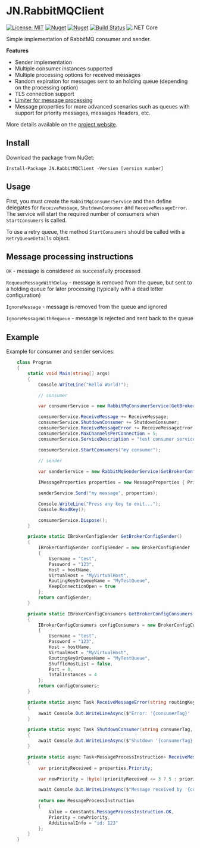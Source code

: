 # JN.RabbitMQClient

[![License: MIT](https://img.shields.io/badge/License-MIT-yellow.svg)](https://opensource.org/licenses/MIT) [![Nuget](https://img.shields.io/nuget/v/JN.RabbitMQClient)](https://www.nuget.org/packages/JN.RabbitMQClient/) [![Nuget](https://img.shields.io/nuget/vpre/JN.RabbitMQClient)](https://www.nuget.org/packages/JN.RabbitMQClient/) [![Build Status](https://travis-ci.org/jlnovais/JN.RabbitMQClient.svg?branch=master)](https://travis-ci.org/jlnovais/JN.RabbitMQClient) ![.NET Core](https://github.com/jlnovais/JN.RabbitMQClient/workflows/.NET%20Core/badge.svg)

Simple implementation of RabbitMQ consumer and sender.

**Features**

*   Sender implementation
*   Multiple consumer instances supported
*   Multiple processing options for received messages
*   Random expiration for messages sent to an holding queue (depending on the processing option)
*   TLS connection support 
*   [Limiter for message processing](https://jn-rabbitmqclient.josenovais.com/#limiter)
*   Message properties for more advanced scenarios such as queues with support for priority messages, messages Headers, etc.

More details available on the [project website](https://jn-rabbitmqclient.josenovais.com/).

## Install
Download the package from NuGet:

`Install-Package JN.RabbitMQClient -Version [version number]`

## Usage
First, you must create the `RabbitMqConsumerService` and then define delegates for `ReceiveMessage`, `ShutdownConsumer` and `ReceiveMessageError`. The service will start the required number of consumers when `StartConsumers` is called. 

To use a retry queue, the method `StartConsumers` should be called with a `RetryQueueDetails` object. 

## Message processing instructions
`OK` - message is considered as successfully processed

`RequeueMessageWithDelay` - message is removed from the queue, but sent to a holding queue for later processing (typically with a dead letter configuration)

`IgnoreMessage` - message is removed from the queue and ignored

`IgnoreMessageWithRequeue` - message is rejected and sent back to the queue

## Example

Example for consumer and sender services:

```csharp
    class Program
    {
        static void Main(string[] args)
        {
            Console.WriteLine("Hello World!");

            // consumer

            var consumerService = new RabbitMqConsumerService(GetBrokerConfigConsumers());

            consumerService.ReceiveMessage += ReceiveMessage;
            consumerService.ShutdownConsumer += ShutdownConsumer;
            consumerService.ReceiveMessageError += ReceiveMessageError;
            consumerService.MaxChannelsPerConnection = 5;
            consumerService.ServiceDescription = "test consumer service";

            consumerService.StartConsumers("my consumer");
 
            // sender

            var senderService = new RabbitMqSenderService(GetBrokerConfigSender());

            IMessageProperties properties = new MessageProperties { Priority = 3 };

            senderService.Send("my message", properties);

            Console.WriteLine("Press any key to exit...");
            Console.ReadKey();

            consumerService.Dispose();
        }

        private static IBrokerConfigSender GetBrokerConfigSender()
        {
            IBrokerConfigSender configSender = new BrokerConfigSender
            {
                Username = "test",
                Password = "123",
                Host = hostName,
                VirtualHost = "MyVirtualHost",
                RoutingKeyOrQueueName = "MyTestQueue",
                KeepConnectionOpen = true
            };
            return configSender;
        }

        private static IBrokerConfigConsumers GetBrokerConfigConsumers()
        {
            IBrokerConfigConsumers configConsumers = new BrokerConfigConsumers
            {
                Username = "test",
                Password = "123",
                Host = hostName,
                VirtualHost = "MyVirtualHost",
                RoutingKeyOrQueueName = "MyTestQueue",
                ShuffleHostList = false,
                Port = 0,
                TotalInstances = 4
            };
            return configConsumers;
        }

        private static async Task ReceiveMessageError(string routingKeyOrQueueName, string consumerTag, string exchange, string message, string errorMessage)
        {
            await Console.Out.WriteLineAsync($"Error: '{consumerTag}' | Queued message: {message} | Error message: {errorMessage}").ConfigureAwait(false);
        }

        private static async Task ShutdownConsumer(string consumerTag, ushort errorCode, string shutdownInitiator, string errorMessage)
        {
            await Console.Out.WriteLineAsync($"Shutdown '{consumerTag}' | {errorCode} | {shutdownInitiator} | {errorMessage}").ConfigureAwait(false);
        }

        private static async Task<MessageProcessInstruction> ReceiveMessage(string routingKeyOrQueueName, string consumerTag, long firstErrorTimestamp, string exchange, string message, string additionalInfo, IMessageProperties properties)
        {
            var priorityReceived = properties.Priority;

            var newPriority = (byte)(priorityReceived <= 3 ? 5 : priorityReceived);

            await Console.Out.WriteLineAsync($"Message received by '{consumerTag}' from queue '{routingKeyOrQueueName}': {message}; Priority received: {properties.Priority} ").ConfigureAwait(false);
            
            return new MessageProcessInstruction
            {
                Value = Constants.MessageProcessInstruction.OK,
                Priority = newPriority,
                AdditionalInfo = "id: 123"
            };
        }
    }

```
